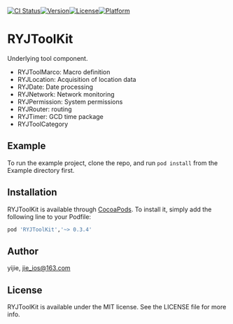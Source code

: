 [![CI Status](https://img.shields.io/travis/developRen/RYJToolKit.svg?style=flat)](https://travis-ci.org/developRen/RYJToolKit)[![Version](https://img.shields.io/cocoapods/v/RYJToolKit.svg?style=flat)](https://cocoapods.org/pods/RYJToolKit)[![License](https://img.shields.io/cocoapods/l/RYJToolKit.svg?style=flat)](https://cocoapods.org/pods/RYJToolKit)[![Platform](https://img.shields.io/cocoapods/p/RYJToolKit.svg?style=flat)](https://cocoapods.org/pods/RYJToolKit)

# RYJToolKit

Underlying tool component.

- RYJToolMarco: Macro definition
- RYJLocation: Acquisition of location data
- RYJDate: Date processing
- RYJNetwork: Network monitoring
- RYJPermission: System permissions
- RYJRouter: routing
- RYJTimer: GCD time package
- RYJToolCategory

## Example

To run the example project, clone the repo, and run `pod install` from the Example directory first.

## Installation

RYJToolKit is available through [CocoaPods](https://cocoapods.org). To install
it, simply add the following line to your Podfile:

```ruby
pod 'RYJToolKit','~> 0.3.4'
```

## Author

yijie, jie_ios@163.com

## License

RYJToolKit is available under the MIT license. See the LICENSE file for more info.
